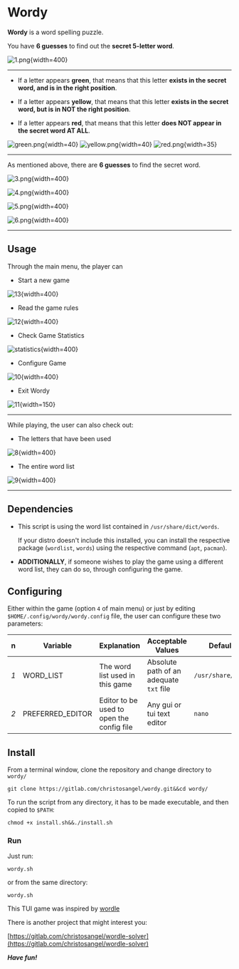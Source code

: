 # Wordy

**Wordy** is a word spelling puzzle.

You have **6 guesses** to find out the **secret 5-letter word**.

![1.png](png/1.png){width=400}

---
- If a letter appears **green**, that means that this letter **exists in the secret word, and is in the right position**.

- If a letter appears **yellow**, that means that this letter **exists in the secret word, but is in NOT the right position**.

- If a letter appears **red**, that means that this letter **does NOT appear in the secret word AT ALL**.

![green.png](png/green.png){width=40}
![yellow.png](png/yellow.png){width=40}
![red.png](png/red.png){width=35}

---

As mentioned above, there are **6 guesses** to find the secret word.

![3.png](png/3.png){width=400}

![4.png](png/4.png){width=400}

![5.png](png/5.png){width=400}

![6.png](png/6.png){width=400}



---

## Usage

Through the main menu, the player can

- Start a new game

![13](png/13.png){width=400}

- Read the game rules

![12](png/2.png){width=400}

- Check Game Statistics

![statistics](png/7.png){width=400}

- Configure Game

![10](png/10.png){width=400}

- Exit Wordy

![11](png/11.png){width=150}

---
While playing, the user can also check out:

- The letters that have been used

![8](png/8.png){width=400}

- The entire word list

![9](png/9.png){width=400}

---

## Dependencies

* This script is using the word list contained in `/usr/share/dict/words`.

  If your distro doesn't include this installed, you can install the respective package (`wordlist`, `words`) using the respective command (`apt`, `pacman`).

* **ADDITIONALLY**, if someone wishes to play the game using a different word list, they can do so, through configuring the game.

## Configuring

Either within the game (option `4` of main menu) or just by editing `$HOME/.config/wordy/wordy.config` file, the user can configure these two parameters:

|n|Variable|Explanation| Acceptable Values|Default Value|
|---|---|---|---|---|
|_1_| WORD_LIST|The word list used in this game|Absolute path of an adequate `txt` file|`/usr/share/dict/words`|
|_2_|PREFERRED_EDITOR |Editor to be used to open the config file|Any gui or tui text editor|`nano`|




## Install

From a terminal window, clone the repository and change directory to `wordy/`

```
git clone https://gitlab.com/christosangel/wordy.git&&cd wordy/
```

To run the script from any directory, it has to be made executable, and then copied to `$PATH`:

```
chmod +x install.sh&&./install.sh
```


### Run

Just run:

```
wordy.sh
```
or from the same directory:

```
wordy.sh
```

This TUI game was inspired by [wordle](https://www.nytimes.com/games/wordle/index.html)

There is another project that might interest you:

[https://gitlab.com/christosangel/wordle-solver](https://gitlab.com/christosangel/wordle-solver)


***Have fun!***
